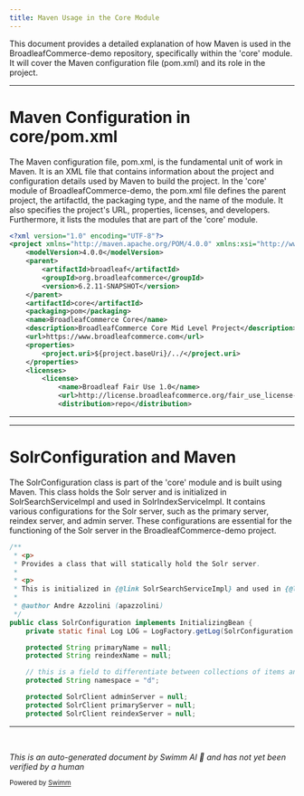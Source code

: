 ```yaml
---
title: Maven Usage in the Core Module
---
```

This document provides a detailed explanation of how Maven is used in the BroadleafCommerce-demo repository, specifically within the 'core' module. It will cover the Maven configuration file (pom.xml) and its role in the project.

<SwmSnippet path="/core/pom.xml" line="1">

---

# Maven Configuration in core/pom.xml

The Maven configuration file, pom.xml, is the fundamental unit of work in Maven. It is an XML file that contains information about the project and configuration details used by Maven to build the project. In the 'core' module of BroadleafCommerce-demo, the pom.xml file defines the parent project, the artifactId, the packaging type, and the name of the module. It also specifies the project's URL, properties, licenses, and developers. Furthermore, it lists the modules that are part of the 'core' module.

```xml
<?xml version="1.0" encoding="UTF-8"?>
<project xmlns="http://maven.apache.org/POM/4.0.0" xmlns:xsi="http://www.w3.org/2001/XMLSchema-instance" xsi:schemaLocation="http://maven.apache.org/POM/4.0.0 http://maven.apache.org/maven-v4_0_0.xsd">
    <modelVersion>4.0.0</modelVersion>
    <parent>
        <artifactId>broadleaf</artifactId>
        <groupId>org.broadleafcommerce</groupId>
        <version>6.2.11-SNAPSHOT</version>
    </parent>
    <artifactId>core</artifactId>
    <packaging>pom</packaging>
    <name>BroadleafCommerce Core</name>
    <description>BroadleafCommerce Core Mid Level Project</description>
    <url>https://www.broadleafcommerce.com</url>
    <properties>
        <project.uri>${project.baseUri}/../</project.uri>
    </properties>
    <licenses>
        <license>
            <name>Broadleaf Fair Use 1.0</name>
            <url>http://license.broadleafcommerce.org/fair_use_license-1.0.txt</url>
            <distribution>repo</distribution>
```

---

</SwmSnippet>

<SwmSnippet path="/core/broadleaf-framework/src/main/java/org/broadleafcommerce/core/search/service/solr/SolrConfiguration.java" line="43">

---

# SolrConfiguration and Maven

The SolrConfiguration class is part of the 'core' module and is built using Maven. This class holds the Solr server and is initialized in SolrSearchServiceImpl and used in SolrIndexServiceImpl. It contains various configurations for the Solr server, such as the primary server, reindex server, and admin server. These configurations are essential for the functioning of the Solr server in the BroadleafCommerce-demo project.

```java
/**
 * <p>
 * Provides a class that will statically hold the Solr server.
 * 
 * <p>
 * This is initialized in {@link SolrSearchServiceImpl} and used in {@link SolrIndexServiceImpl}
 * 
 * @author Andre Azzolini (apazzolini)
 */
public class SolrConfiguration implements InitializingBean {
    private static final Log LOG = LogFactory.getLog(SolrConfiguration.class);

    protected String primaryName = null;
    protected String reindexName = null;

    // this is a field to differentiate between collections of items and it must be non-blank
    protected String namespace = "d";

    protected SolrClient adminServer = null;
    protected SolrClient primaryServer = null;
    protected SolrClient reindexServer = null;
```

---

</SwmSnippet>

&nbsp;

*This is an auto-generated document by Swimm AI 🌊 and has not yet been verified by a human*

<SwmMeta version="3.0.0" repo-id="Z2l0aHViJTNBJTNBQnJvYWRsZWFmQ29tbWVyY2UtZGVtbyUzQSUzQWdpbGFkbmF2b3Q=" repo-name="BroadleafCommerce-demo" doc-type="build-tool"><sup>Powered by [Swimm](/)</sup></SwmMeta>
